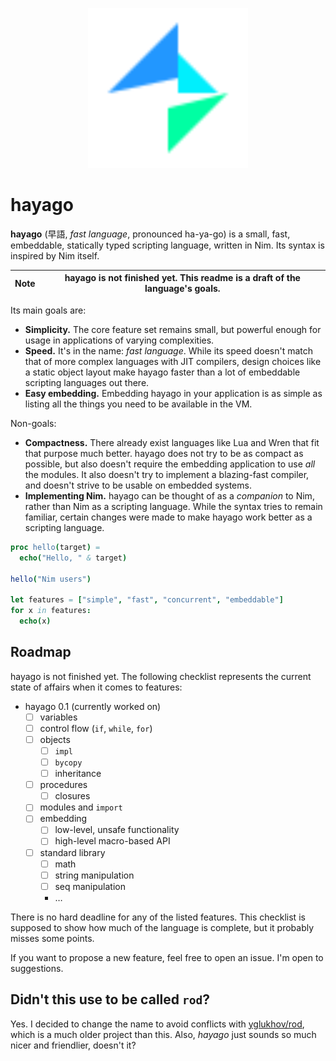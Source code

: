 <p align="center">
  <img src="logo.svg" width="256px"/>
</p>

# hayago

**hayago** (早語, _fast language_, pronounced ha-ya-go) is a small, fast,
embeddable, statically typed scripting language, written in Nim. Its syntax is
inspired by Nim itself.

| **Note** | hayago is not finished yet. This readme is a draft of the language's goals. |
| --- | --- |

Its main goals are:

- **Simplicity.** The core feature set remains small, but powerful enough for
  usage in applications of varying complexities.
- **Speed.** It's in the name: _fast language_. While its speed doesn't match
  that of more complex languages with JIT compilers, design choices like a
  static object layout make hayago faster than a lot of embeddable scripting
  languages out there.
- **Easy embedding.** Embedding hayago in your application is as simple as
  listing all the things you need to be available in the VM.

Non-goals:

- **Compactness.** There already exist languages like Lua and Wren that fit that
  purpose much better. hayago does not try to be as compact as possible, but
  also doesn't require the embedding application to use _all_ the modules.
  It also doesn't try to implement a blazing-fast compiler, and doesn't strive
  to be usable on embedded systems.
- **Implementing Nim.** hayago can be thought of as a _companion_ to Nim, rather
  than Nim as a scripting language. While the syntax tries to remain familiar,
  certain changes were made to make hayago work better as a scripting language.

```nim
proc hello(target) =
  echo("Hello, " & target)

hello("Nim users")

let features = ["simple", "fast", "concurrent", "embeddable"]
for x in features:
  echo(x)
```

## Roadmap

hayago is not finished yet. The following checklist represents the current state
of affairs when it comes to features:

- hayago 0.1 (currently worked on)
  - [ ] variables
  - [ ] control flow (`if`, `while`, `for`)
  - [ ] objects
    - [ ] `impl`
    - [ ] `bycopy`
    - [ ] inheritance
  - [ ] procedures
    - [ ] closures
  - [ ] modules and `import`
  - [ ] embedding
    - [ ] low-level, unsafe functionality
    - [ ] high-level macro-based API
  - [ ] standard library
    - [ ] math
    - [ ] string manipulation
    - [ ] seq manipulation
    - …

There is no hard deadline for any of the listed features. This checklist is
supposed to show how much of the language is complete, but it probably misses
some points.

If you want to propose a new feature, feel free to open an issue. I'm open to
suggestions.

## Didn't this use to be called `rod`?

Yes. I decided to change the name to avoid conflicts with
[yglukhov/rod](https://github.com/yglukhov/rod), which is a much older project
than this. Also, _hayago_ just sounds so much nicer and friendlier, doesn't it?
